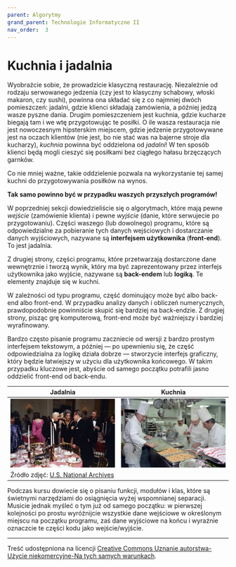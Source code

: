 ```yaml
---
parent: Algorytmy
grand_parent: Technologie Informatyczne II
nav_order:  3
---
```


# Kuchnia i jadalnia

Wyobraźcie sobie, że prowadzicie klasyczną restaurację. Niezależnie od rodzaju serwowanego jedzenia (czy jest to klasyczny schabowy, włoski makaron, czy sushi), powinna ona składać się z co najmniej dwóch pomieszczeń: jadalni, gdzie klienci składają zamówienia, a później jedzą wasze pyszne dania. Drugim pomieszczeniem jest kuchnia, gdzie kucharze biegają tam i we wtę przygotowując te posiłki. O ile wasza restauracja nie jest nowoczesnym hipsterskim miejscem, gdzie jedzenie przygotowywane jest na oczach klientów (nie jest, bo nie stać was na bajerne stroje dla kucharzy), *kuchnia* powinna być oddzielona od *jadalni*! W ten sposób klienci będą mogli cieszyć się posiłkami bez ciągłego hałasu brzęczących garnków.

Co nie mniej ważne, takie oddzielenie pozwala na wykorzystanie tej samej kuchni do przygotowywania posiłków na wynos.

**Tak samo powinno być w przypadku waszych przyszłych programów!**

W poprzedniej sekcji dowiedzieliście się o algorytmach, które mają pewne *wejście* (zamówienie klienta) i pewne *wyjście* (danie, które serwujecie po przygotowaniu). Części waszego (lub dowolnego) programu, które są odpowiedzialne za pobieranie tych danych wejściowych i dostarczanie danych wyjściowych, nazywane są **interfejsem użytkownika** (**front-end**). To jest jadalnia.

Z drugiej strony, części programu, które przetwarzają dostarczone dane wewnętrznie i tworzą wynik, który ma być zaprezentowany przez interfejs użytkownika jako wyjście, nazywane są **back-endem** lub **logiką**. Te elementy znajduje się w kuchni.

W zależności od typu programu, część dominujący może być albo back-end albo front-end. W przypadku analizy danych i obliczeń numerycznych, prawdopodobnie powinniście skupić się bardziej na back-endzie. Z drugiej strony, pisząc grę komputerową, front-end może być ważniejszy i bardziej wyrafinowany.

Bardzo często pisanie programu zaczniecie od wersji z bardzo prostym interfejsem tekstowym, a później — po upewnieniu się, że część odpowiedzialna za logikę działa dobrze — stworzycie interfejs graficzny, który będzie łatwiejszy w użyciu dla użytkownika końcowego. W takim przypadku kluczowe jest, abyście od samego początku potrafili jasno oddzielić front-end od back-endu.

<table>
  <thead>
    <tr>
      <th>Jadalnia</th>
      <th>Kuchnia</th>
    </tr>
  </thead>
  <tbody>
    <tr>
      <td><img alt="Jadalnia" src="dining-room.jpg" width="320"/></td>
      <td><img alt="Kuchnia" src="kitchen.jpg" width="320"/></td>
    </tr>
    <tr>
      <td colspan="2">Źródło zdjęć: <a href="https://nara.getarchive.net/">U.S. National Archives</a></td>
    </tr>
  </tbody>
</table>

Podczas kursu dowiecie się o pisaniu funkcji, modułów i klas, które są świetnymi narzędziami do osiągnięcia wyżej wspomnianej separacji. Musicie jednak myśleć o tym już od samego początku: w pierwszej kolejności po prostu wyróżnijcie wszystkie dane wejściowe w określonym miejscu na początku programu, zaś dane wyjściowe na końcu i wyraźnie oznaczcie te części kodu jako wejście/wyjście.

---

Treść udostępniona na licencji [Creative Commons Uznanie autorstwa-Użycie niekomercyjne-Na tych samych warunkach](https://creativecommons.org/licenses/by-nc-sa/4.0/deed.pl).
